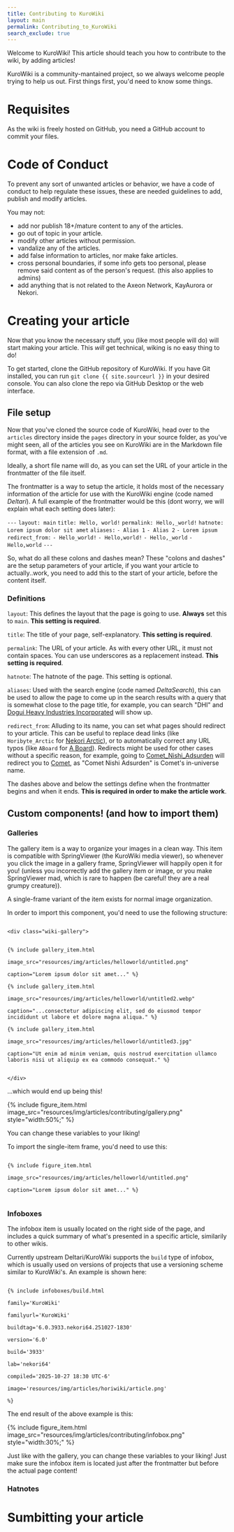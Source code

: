 ```yaml
---
title: Contributing to KuroWiki
layout: main
permalink: Contributing_to_KuroWiki
search_exclude: true
---
```


Welcome to KuroWiki! This article should teach you how to contribute to the wiki, by adding articles!

KuroWiki is a community-mantained project, so we always welcome people trying to help us out. First things first, you'd need to know some things.

# Requisites

As the wiki is freely hosted on GitHub, you need a GitHub account to commit your files.

# Code of Conduct

To prevent any sort of unwanted articles or behavior, we have a code of conduct to help regulate these issues, these are needed guidelines to add, publish and modify articles.

You may not:

- add nor publish 18+/mature content to any of the articles.
- go out of topic in your article.
- modify other articles without permission.
- vandalize any of the articles.
- add false information to articles, nor make fake articles.
- cross personal boundaries, if some info gets too personal, please remove said content as of the person's request. (this also applies to admins)
- add anything that is not related to the Axeon Network, KayAurora or Nekori. 

# Creating your article

Now that you know the necessary stuff, you (like most people will do) will start making your article. This *will* get technical, wiking is no easy thing to do!

To get started, clone the GitHub repository of KuroWiki. If you have Git installed, you can run `git clone {{ site.sourceurl }}` in your desired console. You can also clone the repo via GitHub Desktop or the web interface.

## File setup

Now that you've cloned the source code of KuroWiki, head over to the `articles` directory inside the `pages` directory in your source folder, as you've might seen, all of the articles you see on KuroWiki are in the Markdown file format, with a file extension of `.md`.

Ideally, a short file name will do, as you can set the URL of your article in the frontmatter of the file itself.

The frontmatter is a way to setup the article, it holds most of the necessary information of the article for use with the KuroWiki engine (code named *Deltari*). A full example of the frontmatter would be this (dont worry, we will explain what each setting does later): 

`---`
`layout: main`
`title: Hello, world!`
`permalink: Hello,_world!`
`hatnote: Lorem ipsum dolor sit amet`
`aliases:`
`- Alias 1`
`- Alias 2`
`- Lorem ipsum`
`redirect_from:`
`- Hello_world!`
`- Hello,world!`
`- Hello,_world`
`- Hello,world`
`---`

So, what do all these colons and dashes mean? These "colons and dashes" are the setup parameters of your article, if you want your article to actually..work, you need to add this to the start of your article, before the content itself.

### **Definitions**

`layout`: This defines the layout that the page is going to use. **Always** set this to `main`. **This setting is required**.

`title`: The title of your page, self-explanatory. **This setting is required**.

`permalink`: The URL of your article. As with every other URL, it must not contain spaces. You can use underscores as a replacement instead. **This setting is required**.

`hatnote`: The hatnote of the page. This setting is optional.

`aliases`: Used with the search engine (code named *DeltaSearch*), this can be used to allow the page to come up in the search results with a query that is somewhat close to the page title, for example, you can search "DHI" and [Dogui Heavy Industries Incorporated](Dogui_Heavy_Industries_Incorporated) will show up.

`redirect_from`: Alluding to its name, you can set what pages should redirect to your article. This can be useful to replace dead links (like `Horibyte_Arctic` for [Nekori Arctic](Nekori_Arctic)), or to automatically correct any URL typos (like `ABoard` for [A Board](A_Board)). Redirects might be used for other cases without a specific reason, for example, going to [Comet_Nishi_Adsurden](Comet_Nishi_Adsurden) will redirect you to [Comet](Comet), as "Comet Nishi Adsurden" is Comet's in-universe name.

The dashes above and below the settings define when the frontmatter begins and when it ends. **This is required in order to make the article work**.

## Custom components! (and how to import them)

### Galleries

The gallery item is a way to organize your images in a clean way. This item is compatible with SpringViewer (the KuroWiki media viewer), so whenever you click the image in a gallery frame, SpringViewer will happily open it for you! (unless you incorrectly add the gallery item or image, or you make SpringViewer mad, which is rare to happen (be careful! they are a real grumpy creature)).

A single-frame variant of the item exists for normal image organization.

In order to import this component, you'd need to use the following structure:

<code>
&lt;div class="wiki-gallery"><br><br>
{&percnt; include gallery_item.html<br>
image_src="resources/img/articles/helloworld/untitled.png"<br>
caption="Lorem ipsum dolor sit amet..." &percnt;}<br>
{&percnt; include gallery_item.html<br>
image_src="resources/img/articles/helloworld/untitled2.webp"<br>
caption="...consectetur adipiscing elit, sed do eiusmod tempor incididunt ut labore et dolore magna aliqua." &percnt;}<br>
{&percnt; include gallery_item.html<br>
image_src="resources/img/articles/helloworld/untitled3.jpg"<br>
caption="Ut enim ad minim veniam, quis nostrud exercitation ullamco laboris nisi ut aliquip ex ea commodo consequat." &percnt;}<br><br>
&lt;/div>
</code>

...which would end up being this!

<div>
{% include figure_item.html 
    image_src="resources/img/articles/contributing/gallery.png" 
    style="width:50%;" %}
    </div>

You can change these variables to your liking!

To import the single-item frame, you'd need to use this:

<code>
{&percnt; include figure_item.html<br>
image_src="resources/img/articles/helloworld/untitled.png"<br>
caption="Lorem ipsum dolor sit amet..." &percnt;}<br>
</code>

### Infoboxes
The infobox item is usually located on the right side of the page, and includes a quick summary of what's presented in a specific article, similarily to other wikis.

Currently upstream Deltari/KuroWiki supports the `build` type of infobox, which is usually used on versions of projects that use a versioning scheme similar to KuroWiki's. An example is shown here:

<code>
{&percnt; include infoboxes/build.html<br>
family='KuroWiki'<br>
familyurl='KuroWiki'<br>
buildtag='6.0.3933.nekori64.251027-1830'<br>
version='6.0'<br>
build='3933'<br>
lab='nekori64'<br>
compiled='2025-10-27 18:30 UTC-6'<br>
image='resources/img/articles/horiwiki/article.png'<br>
&percnt;}
</code>

The end result of the above example is this:

<div>
{% include figure_item.html 
    image_src="resources/img/articles/contributing/infobox.png" 
    style="width:30%;" %}
  </div>

Just like with the gallery, you can change these variables to your liking! Just make sure the infobox item is located just after the frontmatter but before the actual page content!

### Hatnotes


# Sumbitting your article